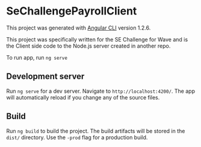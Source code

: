 # SeChallengePayrollClient

This project was generated with [Angular CLI](https://github.com/angular/angular-cli) version 1.2.6. 

This project was specifically written for the SE Challenge for Wave and is the Client side code to the Node.js server created in another repo. 

To run app, run `ng serve`

## Development server

Run `ng serve` for a dev server. Navigate to `http://localhost:4200/`. The app will automatically reload if you change any of the source files.

## Build

Run `ng build` to build the project. The build artifacts will be stored in the `dist/` directory. Use the `-prod` flag for a production build.
